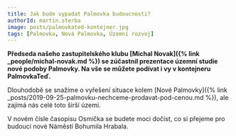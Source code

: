 ```yaml
---
title: Jak bude vypadat Palmovka budoucnosti?
authorId: martin.sterba
image: posts/palmovkated-kontejner.jpg
tags: [Palmovka, Nová Palmovka, Územní rozvoj]
---
```


**Předseda našeho zastupitelského klubu [Michal Novak]({% link _people/michal-novak.md %}) se zúčastnil prezentace územní studie nové podoby Palmovky. Na vše se můžete podívat i vy v kontejneru PalmovkaTeď.**

Dlouhodobě se snažíme o vyřešení situace kolem [Nové Palmovky]({% link _posts/2019-09-25-palmovku-nechceme-prodavat-pod-cenou.md %}), ale zajímá nás celé toto širší území.

V novém čísle časopisu Osmička se budete moci dočíst, co si přejeme pro budoucí nové Náměstí Bohumila Hrabala.
